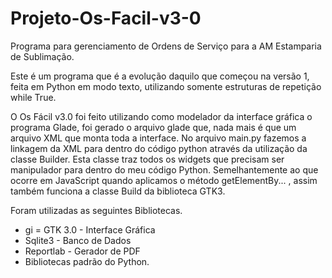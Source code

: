 # Projeto-Os-Facil-v3-0

Programa para gerenciamento de Ordens de Serviço para a AM Estamparia de Sublimação.

Este é um programa que é a evolução daquilo que começou na versão 1, feita em Python em modo texto, utilizando somente estruturas 
de repetição while True.

O Os Fácil v3.0 foi feito utilizando como modelador da interface gráfica o programa Glade, foi gerado o arquivo glade que, 
nada mais é que um arquivo XML que monta toda a interface. No arquivo main.py fazemos a linkagem da XML para dentro do código
python através da utilização da classe Builder. Esta classe traz todos os widgets que precisam ser manipulador para dentro
do meu código Python. Semelhantemente ao que ocorre em JavaScript quando aplicamos o método getElementBy... , assim também
funciona a classe Build da biblioteca GTK3.

Foram utilizadas as seguintes Bibliotecas.

- gi = GTK 3.0 - Interface Gráfica
- Sqlite3 - Banco de Dados
- Reportlab - Gerador de PDF
- Bibliotecas padrão do Python.


